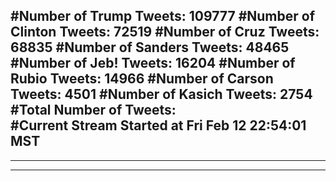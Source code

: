 #Number of Trump Tweets: 109777
#Number of Clinton Tweets: 72519
#Number of Cruz Tweets: 68835
#Number of Sanders Tweets: 48465
#Number of Jeb! Tweets: 16204
#Number of Rubio Tweets: 14966
#Number of Carson Tweets: 4501
#Number of Kasich Tweets: 2754
#Total Number of Tweets:  
#Current Stream Started at Fri Feb 12 22:54:01 MST
---
---
---
